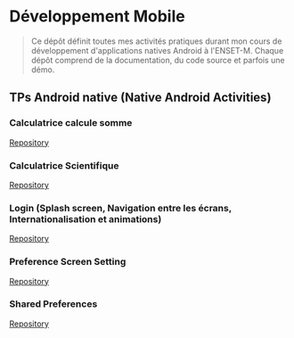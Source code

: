 # Développement Mobile
> Ce dépôt définit toutes mes activités pratiques durant mon cours de développement d'applications natives Android à l'ENSET-M.
> Chaque dépôt comprend de la documentation, du code source et parfois une démo.
## TPs Android native (Native Android Activities)
### Calculatrice calcule somme 

[Repository](https://github.com/sokainadaabal/MobileDevelopmentTPs/tree/main/CalculatriceSomme)
### Calculatrice Scientifique

[Repository](https://github.com/sokainadaabal/MobileDevelopmentTPs/tree/main/CalculatriceScientifique)
### Login (Splash screen, Navigation entre les écrans, Internationalisation et animations)

[Repository](https://github.com/sokainadaabal/MobileDevelopmentTPs/tree/main/LoginEnset)
###  Preference Screen Setting

[Repository](https://github.com/sokainadaabal/MobileDevelopmentTPs/tree/main/PreferencesScreenSettings)
### Shared Preferences

[Repository](https://github.com/sokainadaabal/MobileDevelopmentTPs/tree/main/SharedPreferences)
